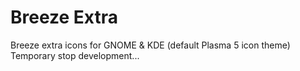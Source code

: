 # Breeze Extra
Breeze extra icons for GNOME & KDE (default Plasma 5 icon theme)
Temporary stop development...
